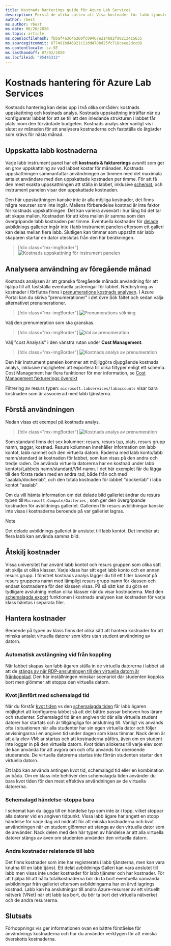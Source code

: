 ```yaml
---
title: Kostnads hanterings guide för Azure Lab Services
description: Förstå de olika sätten att Visa kostnader för labb tjänster.
author: rbest
ms.author: rbest
ms.date: 06/26/2020
ms.topic: article
ms.openlocfilehash: fbbaf4a3646260fc09467e214b82fd0213415635
ms.sourcegitcommit: 877491bd46921c11dd478bd25fc718ceee2dcc08
ms.contentlocale: sv-SE
ms.lasthandoff: 07/02/2020
ms.locfileid: "85445312"
---
```

# <a name="cost-management-for-azure-lab-services"></a>Kostnads hantering för Azure Lab Services

Kostnads hantering kan delas upp i två olika områden: kostnads uppskattning och kostnads analys.  Kostnads uppskattning inträffar när du konfigurerar labbet för att se till att den inledande strukturen i labbet får plats inom den förväntade budgeten.  Kostnads analys sker vanligt vis i slutet av månaden för att analysera kostnaderna och fastställa de åtgärder som krävs för nästa månad.

## <a name="estimating-the-lab-costs"></a>Uppskatta labb kostnaderna

Varje labb instrument panel har ett **kostnads & fakturerings** avsnitt som ger en grov uppskattning av vad labbet kostar för månaden.  Kostnads uppskattningen sammanfattar användningen av timmen med det maximala antalet användare med den uppskattade kostnaden per timme.  För att få den mest exakta uppskattningen att ställa in labbet, inklusive [schemat](how-to-create-schedules.md), och instrument panelen visar den uppskattade kostnaden.  

Den här uppskattningen kanske inte är alla möjliga kostnader, det finns några resurser som inte ingår.  Mallens förberedelse kostnad är inte faktor för kostnads uppskattningen.  Det kan variera avsevärt i hur lång tid det tar att skapa mallen. Kostnaden för att köra mallen är samma som den övergripande labb kostnaden per timme. Eventuella kostnader för [delade avbildnings gallerier](how-to-use-shared-image-gallery.md) ingår inte i labb instrument panelen eftersom ett galleri kan delas mellan flera labb.  Slutligen kan timmar som uppstått när labb skaparen startar en dator uteslutas från den här beräkningen.

> [!div class="mx-imgBorder"]
> ![Kostnads uppskattning för instrument panelen](./media/cost-management-guide/dashboard-cost-estimation.png)

## <a name="analyzing-previous-months-usage"></a>Analysera användning av föregående månad

Kostnads analysen är att granska föregående månads användning för att hjälpa till att fastställa eventuella justeringar för labbet.  Nedbrytning av kostnader i förflutna finns i [prenumerations kostnads analysen](https://docs.microsoft.com/azure/cost-management-billing/costs/quick-acm-cost-analysis).  I Azure Portal kan du skriva "prenumerationer" i det övre Sök fältet och sedan välja alternativet prenumerationer.  

> [!div class="mx-imgBorder"]
> ![Prenumerations sökning](./media/cost-management-guide/subscription-search.png)

Välj den prenumeration som ska granskas.

> [!div class="mx-imgBorder"]
> ![Val av prenumeration](./media/cost-management-guide/subscription-select.png)

 Välj "cost Analysis" i den vänstra rutan under **Cost Management**.

 > [!div class="mx-imgBorder"]
> ![Kostnads analys av prenumeration](./media/cost-management-guide/subscription-cost-analysis.png)

Den här instrument panelen kommer att möjliggöra djupgående kostnads analys, inklusive möjligheten att exportera till olika filtyper enligt ett schema.  Cost Management har flera funktioner för mer information, se [Cost Management fakturerings översikt](https://docs.microsoft.com/azure/cost-management-billing/cost-management-billing-overview)

Filtrering av resurs typen: `microsoft.labservices/labaccounts` visar bara kostnaden som är associerad med labb tjänsterna.

## <a name="understanding-the-usage"></a>Förstå användningen

Nedan visas ett exempel på kostnads analys.

> [!div class="mx-imgBorder"]
> ![Kostnads analys av prenumeration](./media/cost-management-guide/cost-analysis.png)

Som standard finns det sex kolumner: resurs, resurs typ, plats, resurs grupp namn, taggar, kostnad.  Resurs kolumnen innehåller information om labb kontot, labb namnet och den virtuella datorn.  Raderna med labb konto/labb namn/standard är kostnaden för labbet, som kan visas på den andra och tredje raden.  De använda virtuella datorerna har en kostnad under labb kontots/Labbets namn/standard/VM-namn.  I det här exemplet får du lägga till den första raden med en andra rad, både från och med "aaalab/dockerlab", och den totala kostnaden för labbet "dockerlab" i labb kontot "aaalab".

Om du vill hämta information om det delade bild galleriet ändrar du resurs typen till `Microsoft.Compute/Galleries` , som ger den övergripande kostnaden för avbildnings galleriet.  Gallerien för resurs avbildningar kanske inte visas i kostnaderna beroende på var galleriet lagras.

> [!NOTE]
> Det delade avbildnings galleriet är anslutet till labb kontot.  Det innebär att flera labb kan använda samma bild.

## <a name="separating-costs"></a>Åtskilj kostnader

Vissa universitet har använt labb kontot och resurs gruppen som olika sätt att skilja ut olika klasser.  Varje klass har sitt eget labb konto och en annan resurs grupp. I fönstret kostnads analys lägger du till ett filter baserat på resurs gruppens namn med lämpligt resurs grupp namn för klassen och endast kostnaderna för den klassen visas.  På så sätt kan du göra en tydligare avslutning mellan olika klasser när du visar kostnaderna.  Med den [schemalagda export](https://docs.microsoft.com/azure/cost-management-billing/costs/tutorial-export-acm-data) funktionen i kostnads analysen kan kostnaden för varje klass hämtas i separata filer.

## <a name="managing-costs"></a>Hantera kostnader

Beroende på typen av klass finns det olika sätt att hantera kostnader för att minska antalet virtuella datorer som körs utan student användning av datorn.

### <a name="auto-shutdown-on-disconnect"></a>Automatisk avstängning vid från koppling

När labbet skapas kan labb ägaren ställa in de virtuella datorerna i labbet så att de [stängs av när RDP-anslutningen till den virtuella datorn är frånkopplad](how-to-enable-shutdown-disconnect.md).  Den här inställningen minskar scenariot där studenten kopplas bort men glömmer att stoppa den virtuella datorn.

### <a name="quota-vs-scheduled-time"></a>Kvot jämfört med schemalagd tid

När du förstår [kvot tiden](classroom-labs-concepts.md#quota) vs den [schemalagda tiden](classroom-labs-concepts.md#schedules) får labb ägaren möjlighet att konfigurera labbet så att det bättre passar behoven hos lärare och studenter.  Schemalagd tid är en angiven tid där alla virtuella student datorer har startats och är tillgängliga för anslutning till.  Vanligt vis används ofta i situationen när alla studenter har sin egen virtuella dator och följer anvisningarna i en angiven tid under dagen som klass timmar.  Nack delen är att alla elev-VM: ar startas och att kostnaderna påförs, även om en student inte loggar in på den virtuella datorn.  Kvot tiden allokeras till varje elev som de kan använda för att avgöra om och ofta används för oberoende studerande. De virtuella datorerna startas inte förrän studenten startar den virtuella datorn.  

Ett labb kan använda antingen kvot tid, schemalagd tid eller en kombination av båda. Om en klass inte behöver den schemalagda tiden använder du bara kvot tiden för den mest effektiva användningen av de virtuella datorerna.

### <a name="scheduled-event---stop-only"></a>Schemalagd händelse-stoppa bara

I schemat kan du lägga till en händelse typ som inte är i topp, vilket stoppar alla datorer vid en angiven tidpunkt.  Vissa labb ägare har angett en stopp händelse för varje dag vid midnatt för att minska kostnaderna och kvot användningen när en student glömmer att stänga av den virtuella dator som de använder.  Nack delen med den här typen av händelse är att alla virtuella datorer stängs av även om studenten använder den virtuella datorn.

### <a name="other-costs-related-to-labs"></a>Andra kostnader relaterade till labb 

Det finns kostnader som inte har registrerats i labb tjänsterna, men kan vara knutna till en labb tjänst.  Ett delat avbildnings Galleri kan vara anslutet till labb men visas inte under kostnader för labb tjänster och har kostnader.  För att hjälpa till att hålla totalkostnaderna bör du ta bort eventuella oanvända avbildningar från galleriet eftersom avbildningarna har en ärvd lagrings kostnad.  Labb kan ha anslutningar till andra Azure-resurser av ett virtuellt nätverk (VNet) när ett labb tas bort, du bör ta bort det virtuella nätverket och de andra resurserna.

## <a name="conclusion"></a>Slutsats

Förhoppnings vis ger informationen ovan en bättre förståelse för användnings kostnaderna och hur du använder verktygen för att minska överskotts kostnaderna.
